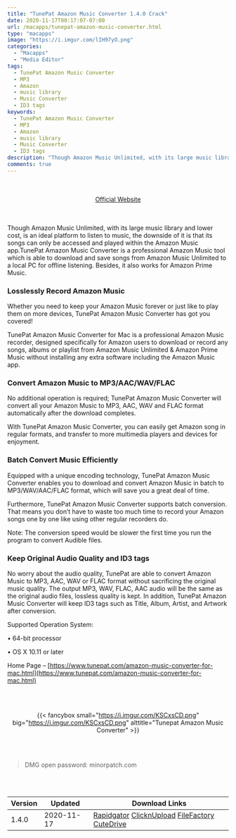 ```yaml
---
title: "TunePat Amazon Music Converter 1.4.0 Crack"
date: 2020-11-17T00:17:07-07:00
url: /macapps/tunepat-amazon-music-converter.html
type: "macapps"
image: "https://i.imgur.com/lIH97yO.png"
categories:
  - "Macapps"
  - "Media Editor"
tags:
  - TunePat Amazon Music Converter
  - MP3
  - Amazon
  - music library
  - Music Converter
  - ID3 tags
keywords:
  - TunePat Amazon Music Converter
  - MP3
  - Amazon
  - music library
  - Music Converter
  - ID3 tags
description: "Though Amazon Music Unlimited, with its large music library and lower cost, is an ideal platform to listen to music, the downside of it is that its songs can only be accessed and played within the Amazon Music app"
comments: true
---
```


<br/>
<br/>
<center>
<a href="https://www.tunepat.com/amazon-music-converter-for-mac.html" target="blank"><div class="border border-blue-500 rounded-lg transition duration-500 
    ease-in-out w-48 text-lg text-blue-500 text-center hover:bg-blue-500 hover:text-white">
  Official Website 
</div></a>
</center>
<br/>
<br/>

Though Amazon Music Unlimited, with its large music library and lower cost, is an ideal platform to listen to music, the downside of it is that its songs can only be accessed and played within the Amazon Music app.TunePat Amazon Music Converter is a professional Amazon Music tool which is able to download and save songs from Amazon Music Unlimited to a local PC for offline listening. Besides, it also works for Amazon Prime Music.

### Losslessly Record Amazon Music

Whether you need to keep your Amazon Music forever or just like to play them on more devices, TunePat Amazon Music Converter has got you covered!

TunePat Amazon Music Converter for Mac is a professional Amazon Music recorder, designed specifically for Amazon users to download or record any songs, albums or playlist from Amazon Music Unlimited & Amazon Prime Music without installing any extra software including the Amazon Music app.

### Convert Amazon Music to MP3/AAC/WAV/FLAC

No additional operation is required; TunePat Amazon Music Converter will convert all your Amazon Music to MP3, AAC, WAV and FLAC format automatically after the download completes.

With TunePat Amazon Music Converter, you can easily get Amazon song in regular formats, and transfer to more multimedia players and devices for enjoyment.

### Batch Convert Music Efficiently

Equipped with a unique encoding technology, TunePat Amazon Music Converter enables you to download and convert Amazon Music in batch to MP3/WAV/AAC/FLAC format, which will save you a great deal of time.

Furthermore, TunePat Amazon Music Converter supports batch conversion. That means you don’t have to waste too much time to record your Amazon songs one by one like using other regular recorders do.

Note: The conversion speed would be slower the first time you run the program to convert Audible files.

### Keep Original Audio Quality and ID3 tags

No worry about the audio quality, TunePat are able to convert Amazon Music to MP3, AAC, WAV or FLAC format without sacrificing the original music quality. The output MP3, WAV, FLAC, AAC audio will be the same as the original audio files, lossless quality is kept.
In addition, TunePat Amazon Music Converter will keep ID3 tags such as Title, Album, Artist, and Artwork after conversion.

 

Supported Operation System:

• 64-bit processor

• OS X 10.11 or later

 

Home Page – [https://www.tunepat.com/amazon-music-converter-for-mac.html](https://www.tunepat.com/amazon-music-converter-for-mac.html)

<script async src="https://pagead2.googlesyndication.com/pagead/js/adsbygoogle.js"></script>
<ins class="adsbygoogle"
     style="display:block; text-align:center;"
     data-ad-layout="in-article"
     data-ad-format="fluid"
     data-ad-client="ca-pub-8746275014476192"
     data-ad-slot="5144997159"></ins>
<script>
     (adsbygoogle = window.adsbygoogle || []).push({});
</script>
<br/>
<br/>


<center>

{{< fancybox small="https://i.imgur.com/KSCxsCD.png" big="https://i.imgur.com/KSCxsCD.png" alttitle="Tunepat Amazon Music Converter" >}}

</center>

<br/>
<br/>


> DMG open password: minorpatch.com

<br/>
<br/>
<div id="history_version" class="history_version">

| Version | Updated | Download Links |
| ---- | ---- | ---- |
| 1.4.0 | 2020-11-17 | [Rapidgator](https://ouo.io/42QN9S)   [ClicknUpload](https://ouo.io/MxQwakk)   [FileFactory](https://ouo.io/txnDof)   [CuteDrive](https://ouo.io/qmrpj2) |

</div>
